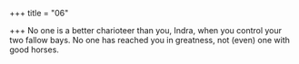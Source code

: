 +++
title = "06"

+++
No one is a better charioteer than you, Indra, when you control your  two fallow bays.
No one has reached you in greatness, not (even) one with good horses.